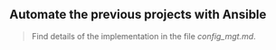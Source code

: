 ## Automate the previous projects with Ansible

> Find details of the implementation in the file *config_mgt.md*.   
 
       
   
  
   
